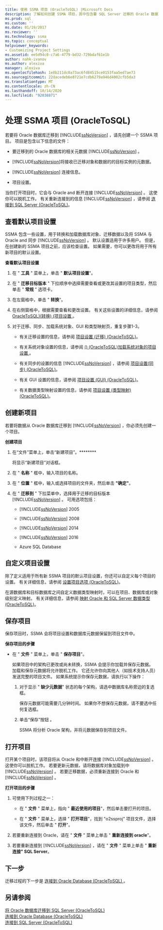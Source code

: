 ```yaml
---
title: 使用 SSMA 项目 (OracleToSQL) |Microsoft Docs
description: 了解如何创建 SSMA 项目，其中包含要 SQL Server 迁移的 Oracle 数据库的元数据，以及设置和连接信息。
ms.prod: sql
ms.custom: ''
ms.date: 01/19/2017
ms.reviewer: ''
ms.technology: ssma
ms.topic: conceptual
helpviewer_keywords:
- Customizing Project Settings
ms.assetid: ee5d94c0-c7a6-4779-bd32-729bdaf61e1b
author: nahk-ivanov
ms.author: alexiva
manager: alexiva
ms.openlocfilehash: 1e8b211dc0a73ac6fd84515ce0153faa5ed7ae73
ms.sourcegitcommit: 22dacedeb6e8721e7cdb6279a946d4002cfb5da3
ms.translationtype: MT
ms.contentlocale: zh-CN
ms.lasthandoff: 10/14/2020
ms.locfileid: "92038871"
---
```

# <a name="working-with-ssma-projects-oracletosql"></a>处理 SSMA 项目 (OracleToSQL)
若要将 Oracle 数据库迁移到 [!INCLUDE[ssNoVersion](../../includes/ssnoversion-md.md)] ，请先创建一个 SSMA 项目。 项目是包含以下信息的文件：  
  
-   要迁移到的 Oracle 数据库的相关元数据 [!INCLUDE[ssNoVersion](../../includes/ssnoversion-md.md)] 。  
  
-   [!INCLUDE[ssNoVersion](../../includes/ssnoversion-md.md)]将接收已迁移对象和数据的的目标实例的元数据。  
  
-   [!INCLUDE[ssNoVersion](../../includes/ssnoversion-md.md)] 连接信息。  
  
-   项目设置。  
  
当你打开项目时，它会与 Oracle and 断开连接 [!INCLUDE[ssNoVersion](../../includes/ssnoversion-md.md)] 。 这使你可以脱机工作。 有关重新连接到的信息 [!INCLUDE[ssNoVersion](../../includes/ssnoversion-md.md)] ，请参阅 [连接到 SQL Server &#40;OracleToSQL&#41;](../../ssma/oracle/connecting-to-sql-server-oracletosql.md)。  
  
## <a name="reviewing-default-project-settings"></a>查看默认项目设置  
SSMA 包含一些设置，用于转换和加载数据库对象、迁移数据以及将 SSMA 与 Oracle and 同步 [!INCLUDE[ssNoVersion](../../includes/ssnoversion-md.md)] 。 默认设置适用于许多用户。 但是，在创建新的 SSMA 项目之前，应该检查设置。 如果需要，你可以更改将用于所有新项目的默认设置。  
  
**查看默认项目设置**  
  
1.  在 " **工具** " 菜单上，单击 " **默认项目设置**"。  
  
2.  在 " **迁移目标版本** " 下拉顺序中选择需要查看或更改其设置的项目类型，然后单击 " **常规** " 选项卡。  
  
3.  在左窗格中，单击 " **转换**"。  
  
4.  在右侧窗格中，根据需要查看和更改设置。 有关这些设置的详细信息，请参阅 [OracleToSQL&#41;&#40;转换&#41; &#40;项目设置 ](../../ssma/oracle/project-settings-conversion-oracletosql.md)。  
  
5.  对于迁移、同步、加载系统对象、GUI 和类型映射页，重复步骤1-3。  
  
    -   有关迁移设置的信息，请参阅 [项目设置 &#40;迁移&#41; &#40;OracleToSQL&#41;](../../ssma/oracle/project-settings-migration-oracletosql.md)。  
  
    -   有关系统对象设置的信息，请参阅 [&#40;&#41; &#40;OracleToSQL&#41;加载系统对象的项目设置 ](../../ssma/oracle/project-settings-loading-system-objects-oracletosql.md)。  
  
    -   有关同步的设置的信息 [!INCLUDE[ssNoVersion](../../includes/ssnoversion-md.md)] ，请参阅 [项目设置&#40;同步&#41; &#40;OracleToSQL&#41;](../../ssma/oracle/project-settings-synchronization-oracletosql.md)。  
  
    -   有关 GUI 设置的信息，请参阅 [项目设置 &#40;GUI&#41; &#40;OracleToSQL&#41;](../../ssma/oracle/project-settings-gui-oracletosql.md)。  
  
    -   有关数据类型映射设置的信息，请参阅 [项目设置 &#40;类型映射&#41; &#40;OracleToSQL&#41;](../../ssma/oracle/project-settings-type-mapping-oracletosql.md)。  
  
## <a name="creating-new-projects"></a>创建新项目  
若要将数据从 Oracle 数据库迁移到 [!INCLUDE[ssNoVersion](../../includes/ssnoversion-md.md)] ，你必须先创建一个项目。  
  
**创建项目**  
  
1.  在“文件”菜单上，单击“新建项目”。********  
  
    将显示“新建项目”对话框。  
  
2.  在 " **名称** " 框中，输入项目的名称。  
  
3.  在 " **位置** " 框中，输入或选择项目的文件夹，然后单击 **"确定"**。  
  
4.  在 " **迁移到** " 下拉菜单中，选择用于迁移的目标版本 [!INCLUDE[ssNoVersion](../../includes/ssnoversion-md.md)] 。 可用选项包括：  
  
    -   [!INCLUDE[ssNoVersion](../../includes/ssnoversion-md.md)] 2005  
  
    -   [!INCLUDE[ssNoVersion](../../includes/ssnoversion-md.md)] 2008  
  
    -   [!INCLUDE[ssNoVersion](../../includes/ssnoversion-md.md)] 2014  
  
    -   [!INCLUDE[ssNoVersion](../../includes/ssnoversion-md.md)] 2016  
  
    -   Azure SQL Database  
  
## <a name="customizing-project-settings"></a>自定义项目设置  
除了定义适用于所有新 SSMA 项目的默认项目设置，你还可以自定义每个项目的设置。 有关详细信息，请参阅 [设置项目选项 &#40;OracleToSQL&#41;](../../ssma/oracle/setting-project-options-oracletosql.md)。  
  
在源数据库和目标数据库之间自定义数据类型映射时，可以在项目、数据库或对象级别定义映射。 有关详细信息，请参阅 [映射 Oracle 和 SQL Server 数据类型 &#40;OracleToSQL&#41;](../../ssma/oracle/mapping-oracle-and-sql-server-data-types-oracletosql.md)。  
  
## <a name="saving-projects"></a>保存项目  
保存项目时，SSMA 会将项目设置和数据库元数据保留到项目文件中。  
  
**保存项目的步骤**  
  
-   在 " **文件** " 菜单上，单击 " **保存项目**"。  
  
    如果项目中的架构已更改或尚未转换，SSMA 会提示你加载并保存元数据。 加载和保存元数据将允许脱机工作。 它还允许你向其他人（如技术支持人员）发送完整的项目文件。 如果系统提示你保存元数据，请执行以下操作：  
  
    1.  对于显示 " **缺少元数据**" 状态的每个架构，请选中数据库名称旁边的复选框。  
  
        保存元数据可能需要几分钟时间。 如果你不想保存元数据，请不要选中任何复选框。  
  
    2.  单击“保存”按钮  。  
  
        SSMA 将分析 Oracle 架构，并将元数据保存到项目文件。  
  
## <a name="opening-projects"></a>打开项目  
打开某个项目时，该项目将从 Oracle 和中断开连接 [!INCLUDE[ssNoVersion](../../includes/ssnoversion-md.md)] 。 这使你可以脱机工作。 若要更新元数据，请将数据库对象加载到中 [!INCLUDE[ssNoVersion](../../includes/ssnoversion-md.md)] 。 若要迁移数据，必须重新连接到 Oracle 和 [!INCLUDE[ssNoVersion](../../includes/ssnoversion-md.md)] 。  
  
**打开项目的步骤**  
  
1.  可使用下列过程之一：  
  
    -   在 " **文件** " 菜单上，指向 " **最近使用的项目**"，然后单击要打开的项目。  
  
    -   在 " **文件** " 菜单上，选择 " **打开项目**"，找到 "o2ssproj" 项目文件，选择该文件，然后单击 " **打开**"。  
  
2.  若要重新连接到 Oracle，请在 " **文件** " 菜单上单击 " **重新连接到 oracle**"。  
  
3.  若要重新连接到 [!INCLUDE[ssNoVersion](../../includes/ssnoversion-md.md)] ，请在 " **文件** " 菜单上单击 " **重新连接" SQL Server**。  
  
## <a name="next-step"></a>下一步  
迁移过程的下一步是 [连接到 Oracle Database (OracleToSQL) ](./connecting-to-oracle-database-oracletosql.md)。  
  
## <a name="see-also"></a>另请参阅  
[将 Oracle 数据库迁移到 SQL Server &#40;OracleToSQL&#41;](../../ssma/oracle/migrating-oracle-databases-to-sql-server-oracletosql.md)  
[连接到 Oracle Database &#40;OracleToSQL&#41;](../../ssma/oracle/connecting-to-oracle-database-oracletosql.md)  
[连接到 SQL Server &#40;OracleToSQL&#41;](../../ssma/oracle/connecting-to-sql-server-oracletosql.md)  
